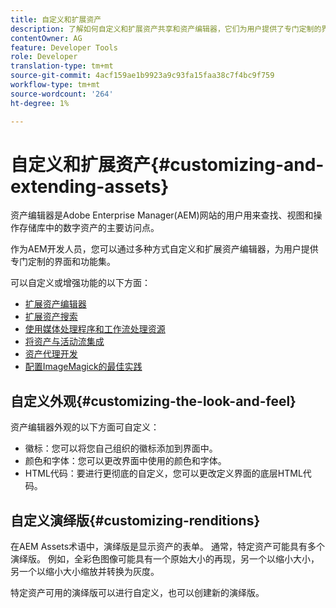 ```yaml
---
title: 自定义和扩展资产
description: 了解如何自定义和扩展资产共享和资产编辑器，它们为用户提供了专门定制的界面和功能集。
contentOwner: AG
feature: Developer Tools
role: Developer
translation-type: tm+mt
source-git-commit: 4acf159ae1b9923a9c93fa15faa38c7f4bc9f759
workflow-type: tm+mt
source-wordcount: '264'
ht-degree: 1%

---
```



# 自定义和扩展资产{#customizing-and-extending-assets}

资产编辑器是Adobe Enterprise Manager(AEM)网站的用户用来查找、视图和操作存储库中的数字资产的主要访问点。

作为AEM开发人员，您可以通过多种方式自定义和扩展资产编辑器，为用户提供专门定制的界面和功能集。

可以自定义或增强功能的以下方面：

* [扩展资产编辑器](asseteditorx.md)
* [扩展资产搜索](searchx.md)
* [使用媒体处理程序和工作流处理资源](media-handlers.md)
* [将资产与活动流集成](extending-activity-stream.md)
* [资产代理开发](proxy.md)
* [配置ImageMagick的最佳实践](best-practices-for-imagemagick.md)

## 自定义外观{#customizing-the-look-and-feel}

资产编辑器外观的以下方面可自定义：

* 徽标：您可以将您自己组织的徽标添加到界面中。
* 颜色和字体：您可以更改界面中使用的颜色和字体。
* HTML代码：要进行更彻底的自定义，您可以更改定义界面的底层HTML代码。

## 自定义演绎版{#customizing-renditions}

在AEM Assets术语中，演绎版是显示资产的表单。 通常，特定资产可能具有多个演绎版。 例如，全彩色图像可能具有一个原始大小的再现，另一个以缩小大小，另一个以缩小大小缩放并转换为灰度。

特定资产可用的演绎版可以进行自定义，也可以创建新的演绎版。
